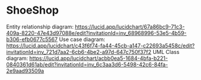 # ShoeShop

Entity relationship diagram: https://lucid.app/lucidchart/67a86bc9-71c3-409a-8220-47e43d97088e/edit?invitationId=inv_68968996-53e5-4b59-b306-efb0677c5567
Use case diagram: https://lucid.app/lucidchart/c43f6f74-fa44-45cb-a147-c22693a5458c/edit?invitationId=inv_721d7aa2-6cb6-4be2-a97d-647c750f37f2
UML Class diagram: https://lucid.app/lucidchart/acbb0ea5-1684-4bfa-b221-0840361d61ab/edit?invitationId=inv_6c3aa3d6-5498-42c6-84fa-2e9aad93509a